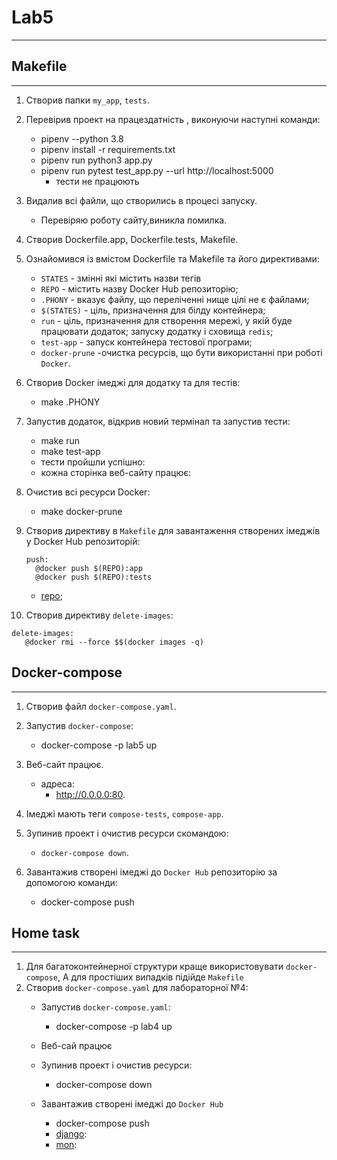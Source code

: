 # Lab5
---
## Makefile
---
1. Створив папки `my_app`, `tests`.
2. Перевірив проект на працездатність , виконуючи наступні команди:
   - pipenv --python 3.8
   - pipenv install -r requirements.txt
   - pipenv run python3 app.py
   - pipenv run pytest test_app.py --url http://localhost:5000
      - тести не працюють
   
   
3. Видалив всі файли, що створились в процесі запуску.
   - Перевіряю роботу сайту,виникла помилка.
   
4. Створив Dockerfile.app, Dockerfile.tests, Makefile.
5. Ознайомився із вмістом Dockerfile та Makefile та його директивами:
    - `STATES` - змінні які містить назви тегів
    - `REPO` -  містить назву Docker Hub репозиторію;
    - `.PHONY` - вказує файлу, що переліченні нище цілі не є файлами;
    - `$(STATES)` - ціль, призначення для білду контейнера;
    - `run` - ціль, призначення для створення мережі, у якій буде працювати додаток; запуску додатку і сховища `redis`;
    - `test-app` - запуск контейнера тестової програми;
    - `docker-prune` -очистка ресурсів, що бути використанні при роботі `Docker`.
6. Створив Docker імеджі для додатку та для тестів:
    - make .PHONY
7. Запустив додаток, відкрив новий термінал та запустив тести:
    - make run
    - make test-app
    - тести пройшли успішно:
    - кожна сторінка веб-сайту працює:

8. Очистив всі ресурси Docker:
    - make docker-prune
9. Створив директиву в `Makefile` для завантаження створених імеджів у Docker Hub репозиторій:
    ```
    push:
	  @docker push $(REPO):app
	  @docker push $(REPO):tests
    ```
    - [repo](https://hub.docker.com/repository/docker/oleh000voloshchuk/lab5);

10. Створив директиву `delete-images`:
   ```
   delete-images:
      @docker rmi --force $$(docker images -q)
   ```

## Docker-compose
---
1. Створив файл `docker-compose.yaml`.
2. Запустив `docker-compose`:
    - docker-compose -p lab5 up
3. Веб-сайт працює. 
   - адреса:
     - http://0.0.0.0:80.

4. Імеджі мають теги `compose-tests`, `compose-app`.
5. Зупинив проект і очистив ресурси скомандою:
   - `docker-compose down`.
6. Завантажив створені імеджі до `Docker Hub` репозиторію за допомогою команди:
    - docker-compose push
## Home task
---
1. Для багатоконтейнерної структури краще використовувати `docker-compose`, А для простіших випадків підійде `Makefile`
2. Створив `docker-compose.yaml` для лабораторної №4:
   - Запустив `docker-compose.yaml`:
        - docker-compose -p lab4 up
   - Веб-сай працює
   - Зупинив проект і очистив ресурси:
      - docker-compose down
           
   - Завантажив створені імеджі до `Docker Hub`
      - docker-compose push
      - [django](https://hub.docker.com/repository/docker/oleh000voloshchuk/tpis):
      - [mon](https://hub.docker.com/repository/docker/oleh000voloshchuk/mon):
